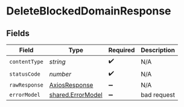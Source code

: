 # DeleteBlockedDomainResponse


## Fields

| Field                                                   | Type                                                    | Required                                                | Description                                             |
| ------------------------------------------------------- | ------------------------------------------------------- | ------------------------------------------------------- | ------------------------------------------------------- |
| `contentType`                                           | *string*                                                | :heavy_check_mark:                                      | N/A                                                     |
| `statusCode`                                            | *number*                                                | :heavy_check_mark:                                      | N/A                                                     |
| `rawResponse`                                           | [AxiosResponse](https://axios-http.com/docs/res_schema) | :heavy_minus_sign:                                      | N/A                                                     |
| `errorModel`                                            | [shared.ErrorModel](../../models/shared/errormodel.md)  | :heavy_minus_sign:                                      | bad request                                             |